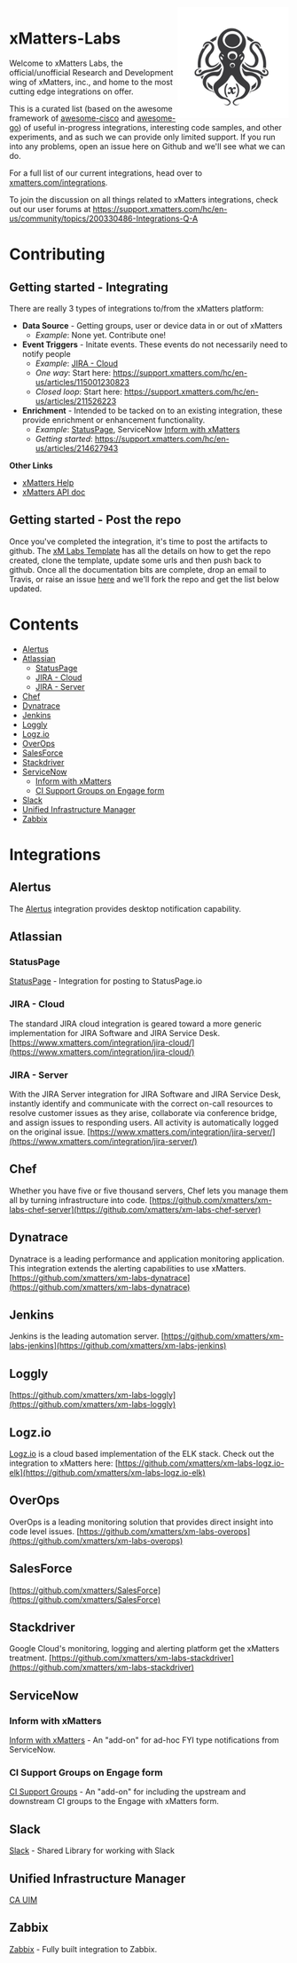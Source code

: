 <img src="media/_Final_xM_Octo-Logo-01.png" width="200" height="200" align="right">

# xMatters-Labs
Welcome to xMatters Labs, the official/unofficial Research and Development wing of xMatters, inc., and home to the most cutting edge integrations on offer. 

This is a curated list (based on the awesome framework of [awesome-cisco](https://github.com/CiscoDevNet/awesome-ciscospark) and [awesome-go](https://github.com/avelino/awesome-go)) of useful in-progress integrations, interesting code samples, and other experiments, and as such we can provide only limited support. If you run into any problems, open an issue here on Github and we'll see what we can do. 

For a full list of our current integrations, head over to [xmatters.com/integrations](https://www.xmatters.com/integrations). 

To join the discussion on all things related to xMatters integrations, check out our user forums at https://support.xmatters.com/hc/en-us/community/topics/200330486-Integrations-Q-A

# Contributing

## Getting started - Integrating
There are really 3 types of integrations to/from the xMatters platform:
* **Data Source** - Getting groups, user or device data in or out of xMatters
  * *Example*: None yet. Contribute one!
* **Event Triggers** - Initate events. These events do not necessarily need to notify people
  * *Example*: [JIRA - Cloud](#jira---cloud)
  * *One way*: Start here: https://support.xmatters.com/hc/en-us/articles/115001230823
  * *Closed loop*: Start here: https://support.xmatters.com/hc/en-us/articles/211526223
* **Enrichment** - Intended to be tacked on to an existing integration, these provide enrichment or enhancement functionality.
  * *Example*: [StatusPage](#statuspage), ServiceNow [Inform with xMatters](#inform-with-xmatters)
  * *Getting started*: https://support.xmatters.com/hc/en-us/articles/214627943

**Other Links**
* [xMatters Help](http://help.xmatters.com/)
* [xMatters API doc](http://help.xmatters.com/xmAPI/)

## Getting started - Post the repo
Once you've completed the integration, it's time to post the artifacts to github. The [xM Labs Template](https://github.com/xmatters/xm-labs-template) has all the details on how to get the repo created, clone the template, update some urls and then push back to github. Once all the documentation bits are complete, drop an email to Travis, or raise an issue [here](https://github.com/xmatters/xMatters-Labs/issues) and we'll fork the repo and get the list below updated.

# Contents
- [Alertus](#alertus)
- [Atlassian](#atlassian)
  - [StatusPage](#statuspage)
  - [JIRA - Cloud](#jira---cloud)
  - [JIRA - Server](#jira---server)
- [Chef](#chef)
- [Dynatrace](#dynatrace)
- [Jenkins](#jenkins)
- [Loggly](#loggly)
- [Logz.io](#logzio)
- [OverOps](#overops)
- [SalesForce](#salesforce)
- [Stackdriver](#stackdriver)
- [ServiceNow](#servicenow)
  - [Inform with xMatters](#inform-with-xmatters)
  - [CI Support Groups on Engage form](#ci-support-groups-on-engage-form)
- [Slack](#slack)
- [Unified Infrastructure Manager](#unified-infrastructure-Manager)
- [Zabbix](#zabbix)


# Integrations
## Alertus
The [Alertus](https://github.com/xmatters/xm-labs-alertus) integration provides desktop notification capability.

## Atlassian
### StatusPage
[StatusPage](https://github.com/xmatters/xm-labs-statuspage) - Integration for posting to StatusPage.io

### JIRA - Cloud
The standard JIRA cloud integration is geared toward a more generic implementation for JIRA Software and JIRA Service Desk. [https://www.xmatters.com/integration/jira-cloud/](https://www.xmatters.com/integration/jira-cloud/)

### JIRA - Server
With the JIRA Server integration for JIRA Software and JIRA Service Desk, instantly identify and communicate with the correct on-call resources to resolve customer issues as they arise, collaborate via conference bridge, and assign issues to responding users. All activity is automatically logged on the original issue. [https://www.xmatters.com/integration/jira-server/](https://www.xmatters.com/integration/jira-server/)

## Chef
Whether you have five or five thousand servers, Chef lets you manage them all by turning infrastructure into code. 
[https://github.com/xmatters/xm-labs-chef-server](https://github.com/xmatters/xm-labs-chef-server)

## Dynatrace
Dynatrace is a leading performance and application monitoring application. This integration extends the alerting capabilities to use xMatters.
[https://github.com/xmatters/xm-labs-dynatrace](https://github.com/xmatters/xm-labs-dynatrace)

## Jenkins
Jenkins is the leading automation server. 
[https://github.com/xmatters/xm-labs-jenkins](https://github.com/xmatters/xm-labs-jenkins)

## Loggly
[https://github.com/xmatters/xm-labs-loggly](https://github.com/xmatters/xm-labs-loggly)

## Logz.io
[Logz.io](https://logz.io/) is a cloud based implementation of the ELK stack. Check out the integration to xMatters here: [https://github.com/xmatters/xm-labs-logz.io-elk](https://github.com/xmatters/xm-labs-logz.io-elk)

## OverOps
OverOps is a leading monitoring solution that provides direct insight into code level issues.
[https://github.com/xmatters/xm-labs-overops](https://github.com/xmatters/xm-labs-overops)

## SalesForce
[https://github.com/xmatters/SalesForce](https://github.com/xmatters/SalesForce)

## Stackdriver
Google Cloud's monitoring, logging and alerting platform get the xMatters treatment. 
[https://github.com/xmatters/xm-labs-stackdriver](https://github.com/xmatters/xm-labs-stackdriver)

## ServiceNow
### Inform with xMatters
[Inform with xMatters](https://github.com/xmatters/xm-labs-snow-inform) - An "add-on" for ad-hoc FYI type notifications from ServiceNow. 
### CI Support Groups on Engage form
[CI Support Groups](https://github.com/xmatters/xm-labs-snow-ci-groups) - An "add-on" for including the upstream and downstream CI groups to the Engage with xMatters form. 

## Slack
[Slack](https://github.com/xmatters/xm-labs-slack) - Shared Library for working with Slack

## Unified Infrastructure Manager
[CA UIM](https://github.com/xmatters/xm-labs-ca-uim) 

## Zabbix
[Zabbix](https://github.com/xmatters/xm-labs-zabbix) - Fully built integration to Zabbix.
